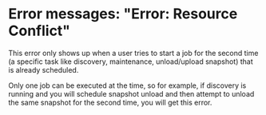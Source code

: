 # Error messages: "Error: Resource Conflict"

This error only shows up when a user tries to start a job for the second
time (a specific task like discovery, maintenance, unload/upload
snapshot) that is already scheduled.

Only one job can be executed at the time, so for example, if discovery
is running and you will schedule snapshot unload and then attempt to
unload the same snapshot for the second time, you will get this error.
